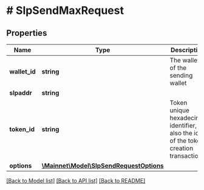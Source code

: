 # # SlpSendMaxRequest

## Properties

Name | Type | Description | Notes
------------ | ------------- | ------------- | -------------
**wallet_id** | **string** | The walletId of the sending wallet | 
**slpaddr** | **string** |  | 
**token_id** | **string** | Token unique hexadecimal identifier, also the id of the token creation transaction | 
**options** | [**\Mainnet\Model\SlpSendRequestOptions**](SlpSendRequestOptions.md) |  | [optional] 

[[Back to Model list]](../../README.md#documentation-for-models) [[Back to API list]](../../README.md#documentation-for-api-endpoints) [[Back to README]](../../README.md)


